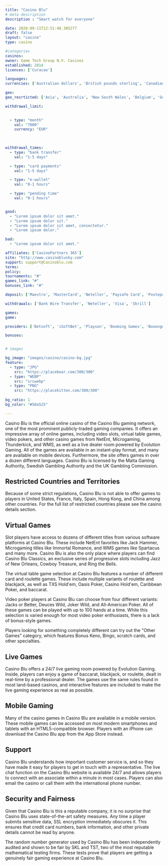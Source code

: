 ```yaml
---
title: "Casino Blu"
# meta description
description : "Smart watch for everyone"

date: 2020-09-11T12:51:48.305277
draft: false
layout: "casino" 
type: casino

#categories
casinos: 
owner: Game Tech Group N.V. Casinos
established: 2014
licences: ['Curacao']

languages: 
currencies: ['Australian dollars', 'British pounds sterling', 'Canadian dollars', 'Euros', 'Russian rubles', 'South African Rand', 'US dollars']

geo: 
geo_resrticted: ['Asia', 'Australia', 'New South Wales', 'Belgium', 'Germany', 'Schleswig-Holstein', 'Israel', 'Italy', 'Puerto Rico', 'Romania', 'Singapore', 'Spain', 'Sweden', 'Switzerland', 'Turkey', 'United Kingdom', 'United States', 'Alabama', 'Alaska', 'American Samoa', 'Arizona', 'Arkansas', 'California', 'Colorado', 'Connecticut', 'Delaware', 'District of Columbia', 'Florida', 'Georgia(US)', 'Guam', 'Hawaii', 'Idaho', 'Illinois', 'Indiana', 'Iowa', 'Kansas', 'Kentucky', 'Louisiana', 'Maine', 'Maryland', 'Massachusetts', 'Michigan', 'Minnesota', 'Mississippi', 'Missouri', 'Montana', 'Nebraska', 'Nevada', 'New Hampshire', 'New Jersey', 'New Mexico', 'New York', 'North Carolina', 'North Dakota', 'Northern Mariana Islands', 'Ohio', 'Oklahoma', 'Oregon', 'Pennsylvania', 'Rhode Island', 'South Carolina', 'South Dakota', 'Tennessee', 'Texas', 'U.S. Virgin Islands', 'Utah', 'Vermont', 'Virginia', 'Washington', 'West Virginia', 'Wisconsin', 'Wyoming']

withdrawal_limit:

  
  - type: "month"
    val: "7000"
    currency: "EUR"
  
  

withdrawal_times:
  - type: "bank transfer"
    val: "1-5 days"

  - type: "card payments"
    val: "1-5 days"

  - type: "e-wallet"
    val: "0-1 hours"

  - type: "pending time"
    val: "0-1 hours"


good:
  - "Lorem ipsum dolor sit amet."
  - "Lorem ipsum dolor sit."
  - "Lorem ipsum dolor sit amet, consectetur."
  - "Lorem ipsum dolor."

bad:
  - "Lorem ipsum dolor sit amet."

affiliates: ['CasinoPartners 365']
site: "http://www.casinoblusky.com"
support: support@Casinoblu.com
terms:
policy:
tournaments: "#"
games_link: "#"
bonuses_link: "#"

deposit: ['Maestro', 'MasterCard', 'Neteller', 'Paysafe Card', 'Postepay', 'Ukash', 'Visa', 'iDEAL', 'Sofortuberweisung', 'Nordea', 'POLi', 'GiroPay', 'Dankort', '4B', 'CartaSi', 'ePay.bg', 'Skrill', 'TrustPay', 'Suomen Verkkomaksut', 'SafetyPay']

withdrawals: ['Bank Wire Transfer', 'Neteller', 'Visa', 'Skrill']

games: 
game:

providers: ['Betsoft', 'iSoftBet', 'Playson', 'Booming Games', 'Booongo Gaming']

bonuses:


# images

bg_image: "images/casino/casino-bg.jpg"  
feature:
  - type: "JPG" 
    src: "https://placebear.com/300/300"
  - type: "WEBP"
    src: "srcwebp"
  - type: "PNG"
    src: "https://placekitten.com/300/300"  
 
bg_ratio: 1 
bg_color: "#58a525"  

---
```


Casino Blu is the official online casino of the Casino Blu gaming network, one of the most prominent publicly-traded gaming companies. It offers an impressive array of online games, including video slots, virtual table games, video pokers, and other casino games from NetEnt, Microgaming, Thunderkick, and WMS, as well as a live dealer room powered by Evolution Gaming. All of the games are available in an instant-play format, and many are available on mobile devices. Furthermore, the site offers games in over a dozen different languages. Casino Blu is licensed by the Malta Gaming Authority, Swedish Gambling Authority and the UK Gambling Commission.

## Restricted Countries and Territories
Because of some strict regulations, Casino Blu is not able to offer games to players in United States, France, Italy, Spain, Hong Kong, and China among other countries. For the full list of restricted countries please see the casino details section.

## Virtual Games
Slot players have access to dozens of different titles from various software platforms at Casino Blu. These include NetEnt favorites like Jack Hammer, Microgaming titles like Immortal Romance, and WMS games like Spartacus and many more. Casino Blu is also the only place where players can find Casino Blu Classics, an exclusive series of progressive slots including Jazz of New Orleans, Cowboy Treasure, and Ring the Bells.

The virtual table game selection at Casino Blu features a number of different card and roulette games. These include multiple variants of roulette and blackjack, as well as TXS Hold'em, Oasis Poker, Casino Hold'em, Caribbean Poker, and baccarat.

Video poker players at Casino Blu can choose from four different variants: Jacks or Better, Deuces Wild, Joker Wild, and All-American Poker. All of these games can be played with up to 100 hands at a time. While this selection is varied enough for most video poker enthusiasts, there is a lack of bonus-style games.

Players looking for something completely different can try out the "Other Games" category, which features Bonus Keno, Bingo, scratch cards, and other specialties.

## Live Games
Casino Blu offers a 24/7 live gaming room powered by Evolution Gaming. Inside, players can enjoy a game of baccarat, blackjack, or roulette, dealt in real-time by a professional dealer. The games use the same rules found in most land-based casinos, and interactive features are included to make the live gaming experience as real as possible.

## Mobile Gaming
Many of the casino games in Casino Blu are available in a mobile version. These mobile games can be accessed on most modern smartphones and tablets with an HTML5-compatible browser. Players with an iPhone can download the Casino Blu app from the App Store instead.

## Support
Casino Blu understands how important customer service is, and so they have made it easy for players to get in touch with a representative. The live chat function on the Casino Blu website is available 24/7 and allows players to connect with an associate within a minute in most cases. Players can also email the casino or call them with the international phone number.

## Security and Fairness
Given that Casino Blu is this a reputable company, it is no surprise that Casino Blu uses state-of-the-art safety measures. Any time a player submits sensitive data, SSL encryption immediately obscures it. This ensures that credit card numbers, bank information, and other private details cannot be read by anyone.

The random number generator used by Casino Blu has been independently audited and shown to be fair by SKL and TST, two of the most reputable mathematical testing firms. These tests prove that players are getting a genuinely fair gaming experience at Casino Blu.